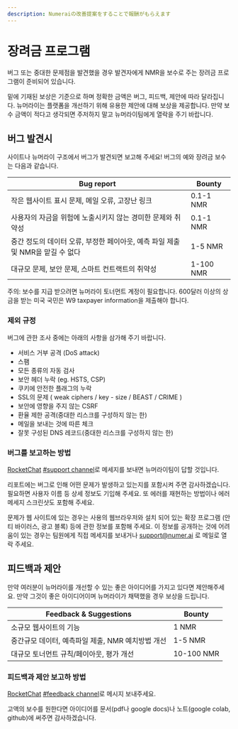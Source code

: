 ```yaml
---
description: Numeraiの改善提案をすることで報酬がもらえます
---
```


# 장려금 프로그램

버그 또는 중대한 문제점을 발견했을 경우 발견자에게 NMR을 보수로 주는 장려금 프로그램이 준비되어 있습니다.

밑에 기재된 보상은 기준으로 하며 정확한 금액은 버그, 피드백, 제안에 따라 달라집니다. 뉴머라이는 플랫폼을 개선하기 위해 유용한 제안에 대해 보상을 제공합니다. 만약 보수 금액이 적다고 생각되면 주저하지 말고 뉴머라이팀에게 열락을 주기 바랍니다.

## 버그 발견시

사이트나 뉴머라이 구조에서 버그가 발견되면 보고해 주세요! 버그의 예와 장려금 보수는 다음과 같습니다.

| Bug report                                       | Bounty    |
| ------------------------------------------------ | --------- |
| 작은 웹사이트 표시 문제, 메일 오류, 고장난 링크                     | 0.1-1 NMR |
| 사용자의 자금을 위험에 노출시키지 않는 경미한 문제와 취약성                | 0.1-1 NMR |
| 중간 정도의 데이터 오류, 부정한 페이아웃, 예측 파일 제출 및 NMR을 맡길 수 없다 | 1-5 NMR   |
| 대규모 문제, 보안 문제, 스마트 컨트랙트의 취약성                     | 1-100 NMR |

주의: 보수를 지급 받으려면 뉴머라이 토너먼트 계정이 필요합니다. 600달러 이상의 상금을 받는 미국 국민은 W9 taxpayer information을 제출해야 합니다.

### 제외 규정

버그에 관한 조사 중에는 아래의 사항을 삼가해 주기 바랍니다.

* 서비스 거부 공격 (DoS attack)&#x20;
* 스팸&#x20;
* 모든 종류의 자동 검사&#x20;
* 보안 헤더 누락 (eg. HSTS, CSP)&#x20;
* 쿠키에 안전한 플래그의 누락&#x20;
* SSL의 문제 ( weak ciphers / key - size / BEAST / CRIME )&#x20;
* 보안에 영향을 주지 않는 CSRF&#x20;
* 환율 제한 공격(중대한 리스크를 구성하지 않는 한)&#x20;
* 메일을 보내는 것에 따른 체크&#x20;
* 잘못 구성된 DNS 레코드(중대한 리스크를 구성하지 않는 한)

### 버그를 보고하는 방법

[RocketChat](https://community.numer.ai) [#support channel](https://community.numer.ai/channel/support)로 메세지를 보내면 뉴머라이팀이 답할 것입니다.

리포트에는 버그로 인해 어떤 문제가 발생하고 있는지를 포함시켜 주면 감사하겠습니다. 필요하면 사용자 이름 등 상세 정보도 기입해 주세요. 또 에러를 재현하는 방법이나 에러 메세지 스크린샷도 포함해 주세요.

문제가 웹 사이트에 있는 경우는 사용의 웹브라우저와 설치 되어 있는 확장 프로그램 (안티 바이러스, 광고 블록) 등에 관한 정보를 포함해 주세요. 이 정보를 공개하는 것에 어려움이 있는 경우는 팀원에게 직접 메세지를 보내거나 [support@numer.ai](mailto:support@numer.ai) 로 메일로 열락 주세요.

## 피드백과 제안

만약 여러분이 뉴머라이를 개선할 수 있는 좋은 아이디어를 가지고 있다면 제안해주세요. 만약 그것이 좋은 아이디어이며 뉴머라이가 채택했을 경우 보상을 드립니다.

| Feedback & Suggestions         | Bounty     |
| ------------------------------ | ---------- |
| 소규모 웹사이트의 기능                   | 1 NMR      |
| 중간규모 데이터, 예측파일 제출, NMR 예치방법 개선 | 1-5 NMR    |
| 대규모 토너먼트 규칙/페이아웃, 평가 개선        | 10-100 NMR |

### 피드백과 제안 보고하 방법

[RocketChat](https://community.numer.ai) [#feedback channel](https://community.numer.ai/channel/feedback)로 메시지 보내주세요.

고액의 보수를 원한다면 아이디어를 문서(pdf나 google docs)나 노트(google colab, github)에 써주면 감사하겠습니다.
